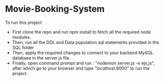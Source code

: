 # Movie-Booking-System

To run this project
- First clone the repo and run npm install to fetch all the required node modules.
- Then, run all the DDL and Data population sql statements provided in the SQL folder
- Then, apply the required changes to connect to your backend MySQL database in the server.js file.
- Finally, open command prompt and run : "nodemon server.js -e ejs,js", after which go to your browser and type "localhost:8000" to run the project.
